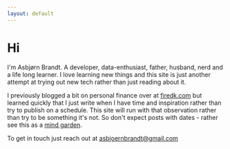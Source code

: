 ```yaml
---
layout: default
---
```

# Hi

I'm Asbjørn Brandt. A developer, data-enthusiast, father, husband, nerd and a life long learner. I love learning new things and this site is just another attempt at trying out new tech rather than just reading about it.

I previously blogged a bit on personal finance over at [firedk.com](https://firedk.com/blog/) but learned quickly that I just write when I have time and inspiration rather than try to publish on a schedule. This site will run with that observation rather than try to be something it's not. So don't expect posts with dates - rather see this as a [mind garden](inspiration).

To get in touch just reach out at asbjoernbrandt@gmail.com
